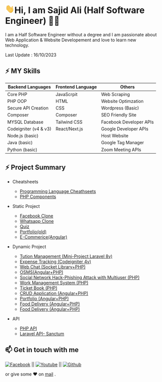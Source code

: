 
# <img src="https://raw.githubusercontent.com/ABSphreak/ABSphreak/master/gifs/Hi.gif" width="30px">Hi, I am Sajid Ali (Half Software Engineer) 👨‍💻

I am a Half Software Engineer without a degree and I am passionate about Web Application & Website Developement and love to learn new technology.

Last Update : 16/10/2023
## ⚡ MY Skills
| Backend Languages     |  Frontend Language   | Others                |
|-----------------------|----------------------|-----------------------|
| Core PHP              | JavaScrpit           | Web Scraping
| PHP OOP               | HTML                 | Website Optimzation
| Secure API Creation   | CSS                  | Wordpress (Basic)
| Composer              | Composer             | SEO Friendly Site
| MYSQL Database        | Tailwind CSS         | Facebook Developer APIs
| Codeigniter (v4 & v3) | React/Next.js        | Google Developer APIs
| Node.js (basic)       |                      | Host Website
| Java (basic)          |                      | Google Tag Manager
| Python (basic)        |                      | Zoom Meeting APIs


## ⚡ Project Summary 
* Cheatsheets 
  * <a href="https://github.com/dontKnew/cheatsheet">Programming Language Cheathseets</a> 
  * <a href="https://github.com/dontKnew/components-php">PHP Components</a> 
  
* Static Project 
  * <a href="https://github.com/dontKnew/facebook"> Facebook Clone </a> 
  * <a href="https://github.com/dontKnew/whatsapp"> Whatsapp Clone </a> 
  * <a href="https://github.com/dontKnew/WorkManagementSystem"> Quiz </a> 
  * <a href="https://github.com/dontKnew/myself"> Portfolio(old) </a>
  * <a href="https://github.com/dontKnew/e-commerce"> E-Commerice(Angular) </a>
  
* Dynamic Project
  * <a href="https://github.com/dontKnew/Expense-Tracking-codeigniter-4"> Tution Management (Mini-Project Laravel 8v) </a> 
  * <a href="https://github.com/dontKnew/Expense-Tracking-codeigniter-4"> Expense Tracking (Codeigniter 4v) </a> 
  * <a href="https://github.com/dontKnew/web-chat-with-php-socket"> Web Chat (Socket Library+PHP)</a> 
  * <a href="https://github.com/dontKnew/osms"> OSMS(Angular+PHP)</a> 
  * <a href="https://github.com/dontKnew/SNH/"> Social Network Hack-Phishing Attack with Multiuser (PHP) </a> 
  * <a href="https://github.com/dontKnew/WMS"> Work Management System (PHP)</a> 
  * <a href="https://github.com/dontKnew/Ticketbook"> Ticket Book (PHP) </a> 
  * <a href="https://github.com/dontKnew/AngularCRUD">CRUD Application (Angular+PHP) </a> 
  * <a href="https://github.com/dontKnew/portfolio"> Portfolio (Angular+PHP) </a> 
  * <a href="https://github.com/dontKnew/food-delivery"> Food Delivery (Angular+PHP) </a>
  * <a href="https://github.com/dontKnew/food-delivery"> Food Delivery (Angular+PHP) </a>
  
* API
  * <a href="https://github.com/dontKnew/PHPAPI">PHP API </a> 
  * <a href="https://github.com/dontKnew/laravel-API-with-Sanctum">Laravel API- Sanctum</a> 
  
 
## 📫 Get in touch with me
[![Facebook](https://img.shields.io/badge/facebook-0077B5?style=for-the-badge&logo=facebook&logoColor=white)](https://www.facebook.com/people/Failure-B%C3%B8y/100023854041628/) || [![Youtube](https://img.shields.io/badge/youtube-DD0031?style=for-the-badge&logo=youtube&logoColor=white)](https://www.youtube.com/channel/UCx17TpbQ8JoQ-EdeltD1LIA) || [![Github](https://img.shields.io/badge/github%20-%23121011.svg?&style=for-the-badge&logo=github&logoColor=white)](https://github.com/dontknew)


 or give some ♥ on [mail](mailto:adnanazmee@gmail.com) .


<!-- ![visitors](https://visitor-badge.glitch.me/badge?page_id=dont/knew) -->
